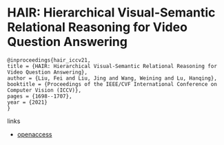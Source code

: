 # HAIR: Hierarchical Visual-Semantic Relational Reasoning for Video Question Answering

```
@inproceedings{hair_iccv21,
title = {HAIR: Hierarchical Visual-Semantic Relational Reasoning for Video Question Answering},
author = {Liu, Fei and Liu, Jing and Wang, Weining and Lu, Hanqing},
booktitle = {Proceedings of the IEEE/CVF International Conference on Computer Vision (ICCV)},
pages = {1698--1707},
year = {2021}
}
```

links
- [openaccess](http://openaccess.thecvf.com//content/ICCV2021/html/Liu_HAIR_Hierarchical_Visual-Semantic_Relational_Reasoning_for_Video_Question_Answering_ICCV_2021_paper.html)
